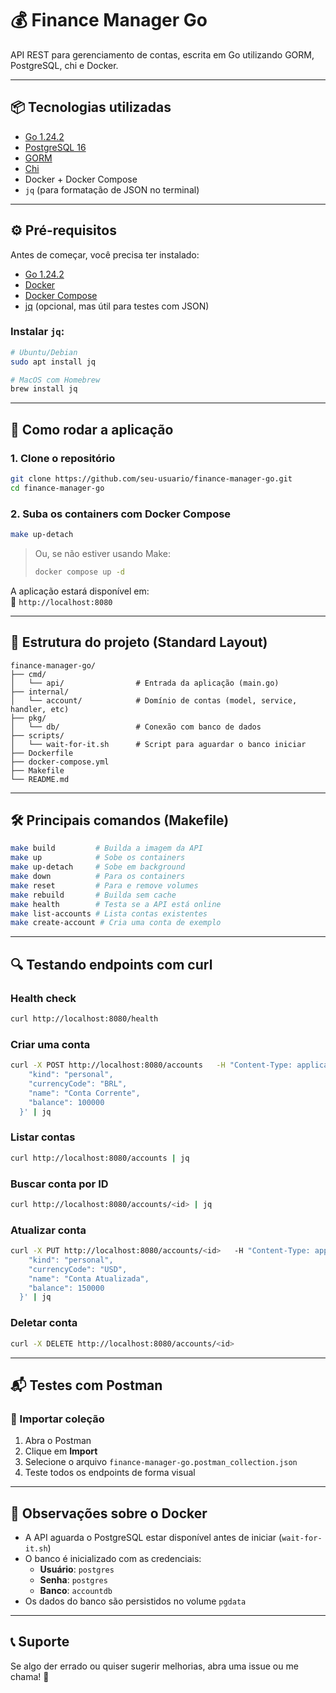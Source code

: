 
# 💰 Finance Manager Go

API REST para gerenciamento de contas, escrita em Go utilizando GORM, PostgreSQL, chi e Docker.

---

## 📦 Tecnologias utilizadas

- [Go 1.24.2](https://go.dev/)
- [PostgreSQL 16](https://www.postgresql.org/)
- [GORM](https://gorm.io/)
- [Chi](https://github.com/go-chi/chi)
- Docker + Docker Compose
- `jq` (para formatação de JSON no terminal)

---

## ⚙️ Pré-requisitos

Antes de começar, você precisa ter instalado:

- [Go 1.24.2](https://go.dev/dl/)
- [Docker](https://www.docker.com/)
- [Docker Compose](https://docs.docker.com/compose/)
- [jq](https://stedolan.github.io/jq/) (opcional, mas útil para testes com JSON)

### Instalar `jq`:

```bash
# Ubuntu/Debian
sudo apt install jq

# MacOS com Homebrew
brew install jq
```

---

## 🚀 Como rodar a aplicação

### 1. Clone o repositório

```bash
git clone https://github.com/seu-usuario/finance-manager-go.git
cd finance-manager-go
```

### 2. Suba os containers com Docker Compose

```bash
make up-detach
```

> Ou, se não estiver usando Make:
>
> ```bash
> docker compose up -d
> ```

A aplicação estará disponível em:  
📍 `http://localhost:8080`

---

## 📂 Estrutura do projeto (Standard Layout)

```
finance-manager-go/
├── cmd/
│   └── api/                # Entrada da aplicação (main.go)
├── internal/
│   └── account/            # Domínio de contas (model, service, handler, etc)
├── pkg/
│   └── db/                 # Conexão com banco de dados
├── scripts/
│   └── wait-for-it.sh      # Script para aguardar o banco iniciar
├── Dockerfile
├── docker-compose.yml
├── Makefile
└── README.md
```

---

## 🛠️ Principais comandos (Makefile)

```bash
make build         # Builda a imagem da API
make up            # Sobe os containers
make up-detach     # Sobe em background
make down          # Para os containers
make reset         # Para e remove volumes
make rebuild       # Builda sem cache
make health        # Testa se a API está online
make list-accounts # Lista contas existentes
make create-account # Cria uma conta de exemplo
```

---

## 🔍 Testando endpoints com curl

### Health check

```bash
curl http://localhost:8080/health
```

### Criar uma conta

```bash
curl -X POST http://localhost:8080/accounts   -H "Content-Type: application/json"   -d '{
    "kind": "personal",
    "currencyCode": "BRL",
    "name": "Conta Corrente",
    "balance": 100000
  }' | jq
```

### Listar contas

```bash
curl http://localhost:8080/accounts | jq
```

### Buscar conta por ID

```bash
curl http://localhost:8080/accounts/<id> | jq
```

### Atualizar conta

```bash
curl -X PUT http://localhost:8080/accounts/<id>   -H "Content-Type: application/json"   -d '{
    "kind": "personal",
    "currencyCode": "USD",
    "name": "Conta Atualizada",
    "balance": 150000
  }' | jq
```

### Deletar conta

```bash
curl -X DELETE http://localhost:8080/accounts/<id>
```

---

## 📬 Testes com Postman

### 📁 Importar coleção

1. Abra o Postman
2. Clique em **Import**
3. Selecione o arquivo `finance-manager-go.postman_collection.json`
4. Teste todos os endpoints de forma visual

---

## 🐳 Observações sobre o Docker

- A API aguarda o PostgreSQL estar disponível antes de iniciar (`wait-for-it.sh`)
- O banco é inicializado com as credenciais:
  - **Usuário**: `postgres`
  - **Senha**: `postgres`
  - **Banco**: `accountdb`
- Os dados do banco são persistidos no volume `pgdata`

---

## 📞 Suporte

Se algo der errado ou quiser sugerir melhorias, abra uma issue ou me chama! 🚀

